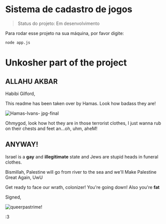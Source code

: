 <h1>Sistema de cadastro de jogos</h1>

> Status do projeto: Em desenvolvimento

Para rodar esse projeto na sua máquina, por favor digite:

```
node app.js
```

<h1>Unkosher part of the project</h1>
<h2>ALLAHU AKBAR</h2>
<p>Habibi Gilford,<p>
<p>This readme has been taken over by Hamas. Look how badass they are!</p>

![Hamas-Ivans- jpg-final](https://github.com/RFLac/sistema-de-cadastro/assets/144856892/5e6d21a0-69df-476f-b21b-ae7ead2d268d)

<p>Ohmygod, look how hot they are in those terrorist clothes, I just wanna rub on their chests and feet an...oh, uhm, aheM!</p>

<h2>ANYWAY!</h2>

<p>Israel is a <strong>gay</strong> and <strong>illegitimate</strong> state and Jews are stupid heads in funeral clothes.</p>
<p>Bismillah, Palestine will go from river to the sea and we'll Make Palestine Great Again, UwU</p>
<p>Get ready to face our wrath, colonizer! You're going down! Also you're <strong>fat</strong></p>

<p>Signed,</p>

![queerpastrime!](https://github.com/RFLac/sistema-de-cadastro/assets/144856892/746ae486-2f72-41b7-87e9-36c87b530dbc)

:3

